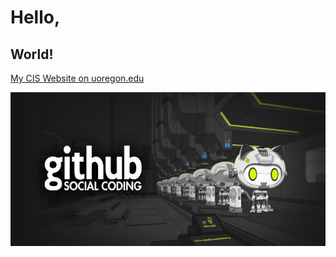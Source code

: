 # Hello,
## World!

[My CIS Website on uoregon.edu](http://pages.uoregon.edu/amoser/111/)

![GitHub social coding logo](images/github-logo.jpg)
